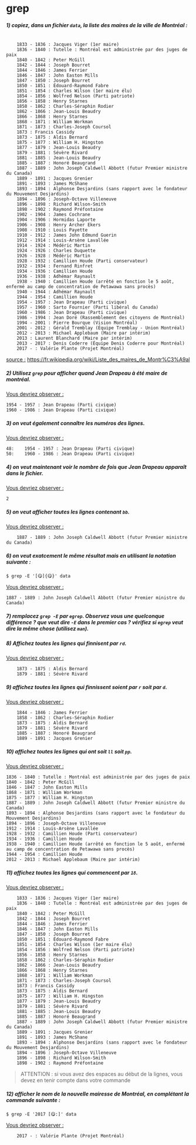 # grep

##### 1) copiez, dans un fichier `data`, la liste des maires de la ville de Montréal :

```shell

    1833 - 1836 : Jacques Viger (1er maire)
    1836 - 1840 : Tutelle : Montréal est administrée par des juges de paix
    1840 - 1842 : Peter McGill
    1842 - 1844 : Joseph Bourret
    1844 - 1846 : James Ferrier
    1846 - 1847 : John Easton Mills
    1847 - 1850 : Joseph Bourret
    1850 - 1851 : Édouard-Raymond Fabre
    1851 - 1854 : Charles Wilson (1er maire élu)
    1854 - 1856 : Wolfred Nelson (Parti patriote)
    1856 - 1858 : Henry Starnes
    1858 - 1862 : Charles-Séraphin Rodier
    1862 - 1866 : Jean-Louis Beaudry
    1866 - 1868 : Henry Starnes
    1868 - 1871 : William Workman
    1871 - 1873 : Charles-Joseph Coursol
    1873 : Francis Cassidy
    1873 - 1875 : Aldis Bernard
    1875 - 1877 : William H. Hingston
    1877 - 1879 : Jean-Louis Beaudry
    1879 - 1881 : Sévère Rivard
    1881 - 1885 : Jean-Louis Beaudry
    1885 - 1887 : Honoré Beaugrand
    1887 - 1889 : John Joseph Caldwell Abbott (futur Premier ministre du Canada)
    1889 - 1891 : Jacques Grenier
    1891 - 1893 : James McShane
    1893 - 1894 : Alphonse Desjardins (sans rapport avec le fondateur du Mouvement Desjardins)
    1894 - 1896 : Joseph-Octave Villeneuve
    1896 - 1898 : Richard Wilson-Smith
    1898 - 1902 : Raymond Préfontaine
    1902 - 1904 : James Cochrane
    1904 - 1906 : Hormidas Laporte
    1906 - 1908 : Henry Archer Ekers
    1908 - 1910 : Louis Payette
    1910 - 1912 : James John Edmund Guerin
    1912 - 1914 : Louis-Arsène Lavallée
    1914 - 1924 : Médéric Martin
    1924 - 1926 : Charles Duquette
    1926 - 1928 : Médéric Martin
    1928 - 1932 : Camillien Houde (Parti conservateur)
    1932 - 1934 : Fernand Rinfret
    1934 - 1936 : Camillien Houde
    1936 - 1938 : Adhémar Raynault
    1938 - 1940 : Camillien Houde (arrêté en fonction le 5 août, enfermé au camp de concentration de Petawawa sans procès)
    1940 - 1944 : Adhémar Raynault
    1944 - 1954 : Camillien Houde
    1954 - 1957 : Jean Drapeau (Parti civique)
    1957 - 1960 : Sarto Fournier (Parti libéral du Canada)
    1960 - 1986 : Jean Drapeau (Parti civique)
    1986 - 1994 : Jean Doré (Rassemblement des citoyens de Montréal)
    1994 - 2001 : Pierre Bourque (Vision Montréal)
    2001 - 2012 : Gérald Tremblay (Équipe Tremblay - Union Montréal)
    2012 - 2013 : Michael Applebaum (Maire par intérim)
    2013 : Laurent Blanchard (Maire par intérim)
    2013 - 2017 : Denis Coderre (Équipe Denis Coderre pour Montréal)
    2017 - : Valérie Plante (Projet Montréal)

```

<u>source :</u> https://fr.wikipedia.org/wiki/Liste_des_maires_de_Montr%C3%A9al



##### 2) Utilisez `grep` pour afficher quand Jean Drapeau à été maire de montréal.

<u>Vous devriez observer :</u>

```shell
1954 - 1957 : Jean Drapeau (Parti civique)
1960 - 1986 : Jean Drapeau (Parti civique)
```


##### 3) on veut également connaître les numéros des lignes.

<u>Vous devriez observer :</u>

```shell
48:    1954 - 1957 : Jean Drapeau (Parti civique)
50:    1960 - 1986 : Jean Drapeau (Parti civique)
```


##### 4) on veut maintenant voir le nombre de fois que Jean Drapeau apparaît dans le fichier.

<u>Vous devriez observer :</u>

```shell
2
```


##### 5) on veut afficher toutes les lignes contenant `bb`.

<u>Vous devriez observer :</u> 

```shell
    1887 - 1889 : John Joseph Caldwell Abbott (futur Premier ministre du Canada)
```


##### 6) on veut exatcement le même résultat mais en utilisant la notation suivante :

```shell
$ grep -E '[😋]{😋}' data
```

<u>Vous devriez observer :</u>

```shell
1887 - 1889 : John Joseph Caldwell Abbott (futur Premier ministre du Canada)
```


##### 7) remplacez `grep -E` par `egrep`. Observez vous une quelconque différence ? que veut dire `-E` dans le premier cas ? vérifiez si `egrep` veut dire la même chose (utilisez `man`).



##### 8) Affichez toutes les lignes qui finnisent par `rd`.

<u>Vous devriez observer :</u>

```shell
    1873 - 1875 : Aldis Bernard
    1879 - 1881 : Sévère Rivard
```


##### 9) affichez toutes les lignes qui finnissent soient par `r` soit par `d`.

<u>Vous devriez observer :</u>

```shell
    1844 - 1846 : James Ferrier
    1858 - 1862 : Charles-Séraphin Rodier
    1873 - 1875 : Aldis Bernard
    1879 - 1881 : Sévère Rivard
    1885 - 1887 : Honoré Beaugrand
    1889 - 1891 : Jacques Grenier
```


##### 10) affichez toutes les lignes qui ont soit `ll` soit `pp`.

<u>Vous devriez observer :</u>

```shell
1836 - 1840 : Tutelle : Montréal est administrée par des juges de paix
1840 - 1842 : Peter McGill
1846 - 1847 : John Easton Mills
1868 - 1871 : William Workman
1875 - 1877 : William H. Hingston
1887 - 1889 : John Joseph Caldwell Abbott (futur Premier ministre du Canada)
1893 - 1894 : Alphonse Desjardins (sans rapport avec le fondateur du Mouvement Desjardins)
1894 - 1896 : Joseph-Octave Villeneuve
1912 - 1914 : Louis-Arsène Lavallée
1928 - 1932 : Camillien Houde (Parti conservateur)
1934 - 1936 : Camillien Houde
1938 - 1940 : Camillien Houde (arrêté en fonction le 5 août, enfermé au camp de concentration de Petawawa sans procès)
1944 - 1954 : Camillien Houde
2012 - 2013 : Michael Applebaum (Maire par intérim)
```



##### 11) affichez toutes les lignes qui commencent par `18`.

<u>Vous devriez observer :</u>

```shell
    1833 - 1836 : Jacques Viger (1er maire)
    1836 - 1840 : Tutelle : Montréal est administrée par des juges de paix
    1840 - 1842 : Peter McGill
    1842 - 1844 : Joseph Bourret
    1844 - 1846 : James Ferrier
    1846 - 1847 : John Easton Mills
    1847 - 1850 : Joseph Bourret
    1850 - 1851 : Édouard-Raymond Fabre
    1851 - 1854 : Charles Wilson (1er maire élu)
    1854 - 1856 : Wolfred Nelson (Parti patriote)
    1856 - 1858 : Henry Starnes
    1858 - 1862 : Charles-Séraphin Rodier
    1862 - 1866 : Jean-Louis Beaudry
    1866 - 1868 : Henry Starnes
    1868 - 1871 : William Workman
    1871 - 1873 : Charles-Joseph Coursol
    1873 : Francis Cassidy
    1873 - 1875 : Aldis Bernard
    1875 - 1877 : William H. Hingston
    1877 - 1879 : Jean-Louis Beaudry
    1879 - 1881 : Sévère Rivard
    1881 - 1885 : Jean-Louis Beaudry
    1885 - 1887 : Honoré Beaugrand
    1887 - 1889 : John Joseph Caldwell Abbott (futur Premier ministre du Canada)
    1889 - 1891 : Jacques Grenier
    1891 - 1893 : James McShane
    1893 - 1894 : Alphonse Desjardins (sans rapport avec le fondateur du Mouvement Desjardins)
    1894 - 1896 : Joseph-Octave Villeneuve
    1896 - 1898 : Richard Wilson-Smith
    1898 - 1902 : Raymond Préfontaine
```

> ATTENTION : si vous avez des espaces au début de la lignes, vous devez en tenir compte dans votre commande



##### 12) afficher le nom de la nouvelle mairesse de Montréal, en complétant la commande suivante :

```shell
$ grep -E '2017 [😋:]' data
```


<u>Vous devriez observer :</u>

```shell
    2017 - : Valérie Plante (Projet Montréal)
```